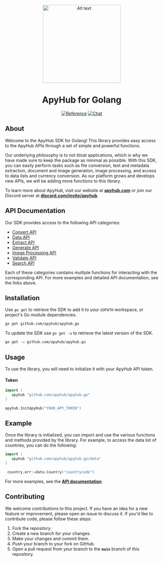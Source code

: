 <div align="center">
  <img src="https://apyhub.com/logo.svg" alt="Alt text" width="256px" height="256px">

# ApyHub for Golang

[![Reference](https://img.shields.io/badge/api-reference-blue.svg)](https://apyhub.com/)
[![Chat](https://camo.githubusercontent.com/75ee4c902e099cde950b194d37afca7ba236cc0892cf7db0804b85a46e9c4bc6/68747470733a2f2f696d672e736869656c64732e696f2f646973636f72642f393938393639313139363537343237303234)](https://discord.com/invite/JZagJJcw6F)


</div>

## About 

Welcome to the ApyHub SDK for Golang! This library provides easy access to the ApyHub APIs through a set of simple and powerful functions.

Our underlying philosophy is to not bloat applications, which is why we have made sure to keep the package as minimal as possible. With this SDK, you can easily perform tasks such as file conversion, text and metadata extraction, document and image generation, image processing, and access to data lists and currency conversion. As our platform grows and develops new APIs, we will be adding more functions to this library.

To learn more about ApyHub, visit our website at **[apyhub.com](https://www.apyhub.com/)** or join our Discord server at **[discord.com/invite/apyhub](https://discord.gg/JZagJJcw6F)**.

## **API Documentation**

Our SDK provides access to the following API categories:

- [Convert API](https://github.com/apyhub/apyhub.go/tree/main/docs/modules/convert.md)
- [Data API](https://github.com/apyhub/apyhub.go/tree/main/docs/modules/data.md)
- [Extract API](https://github.com/apyhub/apyhub.go/tree/main/docs/modules/extract.md)
- [Generate API](https://github.com/apyhub/apyhub.go/tree/main/docs/modules/generate.md)
- [Image Processing API](https://github.com/apyhub/apyhub.go/tree/main/docs/modules/imageProcessor.md)
- [Validate API](https://github.com/apyhub/apyhub.go/tree/main/docs/modules/validate.md)
- [Search API](https://github.com/apyhub/apyhub.go/tree/main/docs/modules/search.md)

Each of these categories contains multiple functions for interacting with the corresponding API. For more examples and detailed API documentation, see the links above.

## **Installation**

Use `go get` to retrieve the SDK to add it to your `GOPATH` workspace, or
project's Go module dependencies.

```bash
go get github.com/apyhub/apyhub.go
```

To update the SDK use `go get -u` to retrieve the latest version of the SDK.

```bash
go get -u github.com/apyhub/apyhub.go
```

## **Usage**

To use the library, you will need to initialize it with your ApyHub API token.

#### Token

```go
import (
   apyhub "github.com/apyhub/apyhub.go"
)

apyhub.InitApyHub("YOUR_APY_TOKEN")
```

## **Example**

Once the library is initialized, you can import and use the various functions and methods provided by the library. For example, to access the data list of countries, you can do the following:

```go
import (
   apyhub "github.com/apyhub/apyhub.go/data"
)

 country,err:=data.Country("countrycode")
```

For more examples, see the **[API documentation](https://github.com/apyhub/apyhub.go/tree/main/src#README.md)**.

## **Contributing**

We welcome contributions to this project. If you have an idea for a new feature or improvement, please open an issue to discuss it. If you'd like to contribute code, please follow these steps:

1. Fork the repository.
2. Create a new branch for your changes.
3. Make your changes and commit them.
4. Push your branch to your fork on GitHub.
5. Open a pull request from your branch to the **`main`** branch of this repository.